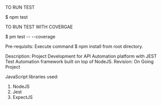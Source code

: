 TO RUN TEST

$ npm test

TO RUN TEST WITH COVERGAE

$ pm test -- --coverage

Pre-requisits:
Execute command $ npm install from root directory.

Description: Project Development for API Automation platform with JEST Test Automation framework built on top of NodeJS.
Revision: On Going Project

JavaScript libraries used:
1. NodeJS
2. Jest
3. ExpectJS


